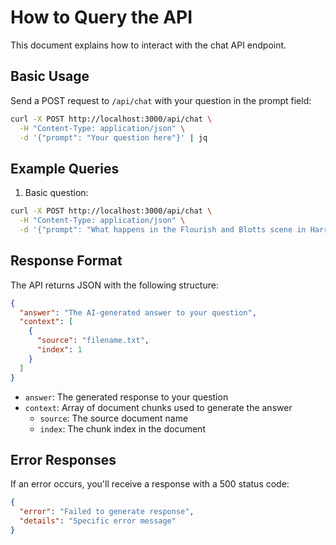 # How to Query the API

This document explains how to interact with the chat API endpoint.

## Basic Usage

Send a POST request to `/api/chat` with your question in the prompt field:

```bash
curl -X POST http://localhost:3000/api/chat \
  -H "Content-Type: application/json" \
  -d '{"prompt": "Your question here"}' | jq
```

## Example Queries

1. Basic question:
```bash
curl -X POST http://localhost:3000/api/chat \
  -H "Content-Type: application/json" \
  -d '{"prompt": "What happens in the Flourish and Blotts scene in Harry Potter?"}' | jq
```

## Response Format

The API returns JSON with the following structure:

```json
{
  "answer": "The AI-generated answer to your question",
  "context": [
    {
      "source": "filename.txt",
      "index": 1
    }
  ]
}
```

- `answer`: The generated response to your question
- `context`: Array of document chunks used to generate the answer
  - `source`: The source document name
  - `index`: The chunk index in the document

## Error Responses

If an error occurs, you'll receive a response with a 500 status code:

```json
{
  "error": "Failed to generate response",
  "details": "Specific error message"
}
```
